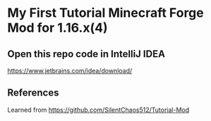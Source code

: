 # My First Tutorial Minecraft Forge Mod for 1.16.x(4)

## Open this repo code in IntelliJ IDEA 
https://www.jetbrains.com/idea/download/

## References
Learned from https://github.com/SilentChaos512/Tutorial-Mod
